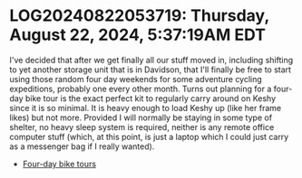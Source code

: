 # LOG20240822053719: Thursday, August 22, 2024, 5:37:19AM EDT

I've decided that after we get finally all our stuff moved in, including shifting to yet another storage unit that is in Davidson, that I'll finally be free to start using those random four day weekends for some adventure cycling expeditions, probably one every other month. Turns out planning for a four-day bike tour is the exact perfect kit to regularly carry around on Keshy since it is so minimal. It is heavy enough to load Keshy up (like her frame likes) but not more. Provided I will normally be staying in some type of shelter, no heavy sleep system is required, neither is any remote office computer stuff (which, at this point, is just a laptop which I could just carry as a messenger bag if I really wanted).

* [Four-day bike tours](../2657)
